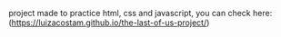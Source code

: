 project made to practice html, css and javascript, you can check here: (https://luizacostam.github.io/the-last-of-us-project/)
